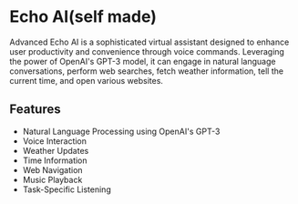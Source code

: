 # Echo AI(self made)

Advanced Echo AI is a sophisticated virtual assistant designed to enhance user productivity and convenience through voice commands. Leveraging the power of OpenAI's GPT-3 model, it can engage in natural language conversations, perform web searches, fetch weather information, tell the current time, and open various websites.

## Features

- Natural Language Processing using OpenAI's GPT-3
- Voice Interaction
- Weather Updates
- Time Information
- Web Navigation
- Music Playback
- Task-Specific Listening
